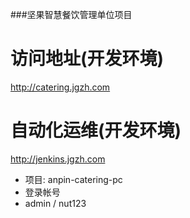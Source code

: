 ###坚果智慧餐饮管理单位项目
# 访问地址(开发环境)
http://catering.jgzh.com

# 自动化运维(开发环境)
http://jenkins.jgzh.com
- 项目: anpin-catering-pc
- 登录帐号
- admin / nut123